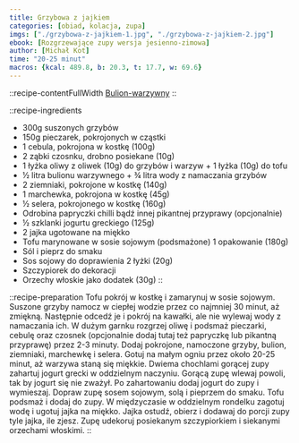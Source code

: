 ```yaml
---
title: Grzybowa z jajkiem
categories: [obiad, kolacja, zupa]
imgs: ["./grzybowa-z-jajkiem-1.jpg", "./grzybowa-z-jajkiem-2.jpg"]
ebook: [Rozgrzewające zupy wersja jesienno-zimowa]
author: [Michał Kot]
time: "20-25 minut"
macros: {kcal: 489.8, b: 20.3, t: 17.7, w: 69.6}
---
```


::recipe-contentFullWidth
[Bulion-warzywny](/bulion-warzywny)
::


::recipe-ingredients
- 300g suszonych grzybów
- 150g pieczarek, pokrojonych w cząstki
- 1 cebula, pokrojona w kostkę (100g)
- 2 ząbki czosnku, drobno posiekane (10g)
- 1 łyżka oliwy z oliwek (10g) do grzybów i warzyw + 1 łyżka (10g) do tofu
- ½ litra bulionu warzywnego + ¾ litra wody z namaczania grzybów
- 2 ziemniaki, pokrojone w kostkę (140g)
- 1 marchewka, pokrojona w kostkę (45g)
- ½ selera, pokrojonego w kostkę (160g)
- Odrobina papryczki chilli bądź innej pikantnej przyprawy (opcjonalnie)
- ½ szklanki jogurtu greckiego (125g)
- 2 jajka ugotowane na miękko
- Tofu marynowane w sosie sojowym (podsmażone) 1 opakowanie (180g)
- Sól i pieprz do smaku
- Sos sojowy do doprawienia 2 łyżki (20g)
- Szczypiorek do dekoracji
- Orzechy włoskie jako dodatek (30g)
::

::recipe-preparation
Tofu pokrój w kostkę i zamarynuj w sosie sojowym. Suszone grzyby namocz w ciepłej wodzie przez co najmniej 30 minut, aż zmiękną. Następnie odcedź je i pokrój na kawałki, ale nie wylewaj wody z namaczania ich. W dużym garnku rozgrzej oliwę i podsmaż pieczarki, cebulę oraz czosnek (opcjonalnie dodaj tutaj też papryczkę lub pikantną przyprawę) przez 2-3 minuty. Dodaj pokrojone, namoczone grzyby, bulion, ziemniaki, marchewkę i selera. Gotuj na małym ogniu przez około 20-25 minut, aż warzywa staną się miękkie. Dwiema chochlami gorącej zupy zahartuj jogurt grecki w oddzielnym naczyniu. Gorącą zupę wlewaj powoli, tak by jogurt się nie zważył. Po zahartowaniu dodaj jogurt do zupy i wymieszaj. Dopraw zupę sosem sojowym, solą i pieprzem do smaku. Tofu podsmaż i dodaj do zupy. W międzyczasie w oddzielnym rondelku zagotuj wodę i ugotuj jajka na miękko. Jajka ostudź, obierz i dodawaj do porcji zupy tyle jajka, ile zjesz. Zupę udekoruj posiekanym szczypiorkiem i siekanymi orzechami włoskimi.
::